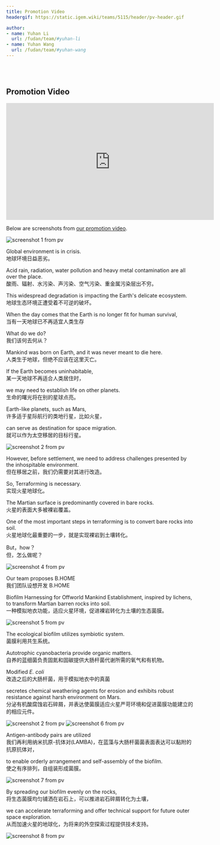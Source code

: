 ```yaml
---
title: Promotion Video
headergif: https://static.igem.wiki/teams/5115/header/pv-header.gif

author:
- name: Yuhan Li
  url: /fudan/team/#yuhan-li
- name: Yuhan Wang
  url: /fudan/team/#yuhan-wang
---
```


<br><br>

## Promotion Video

<div style="text-align: center">
  <iframe title="Fudan: MINERAL: Microparticle Integration for Nickel Extraction and Reusable Applications (2024) - Project Promotion [English]" width="560" height="315" src="https://video.igem.org/videos/embed/d1795b71-2707-4eeb-92ce-5b88145ef1a3" frameborder="0" allowfullscreen="" sandbox="allow-same-origin allow-scripts allow-popups allow-forms"></iframe>
</div>

Below are screenshots from [our promotion video](https://video.igem.org/w/d1795b71-2707-4eeb-92ce-5b88145ef1a3).

<img src="https://static.igem.wiki/teams/4765/wiki/wyj/pv1.png" alt="screenshot 1 from pv">

Global environment is in crisis.<br>
地球环境日益恶劣。

Acid rain, radiation, water pollution and heavy metal contamination are all over the place.<br>
酸雨、辐射、水污染、声污染、空气污染、重金属污染层出不穷。

This widespread degradation is impacting the Earth's delicate ecosystem.<br>
地球生态环境正遭受着不可逆的破坏。

When the day comes that the Earth is no longer fit for human survival,<br>
当有一天地球已不再适宜人类生存

What do we do?<br>
我们该何去何从？

Mankind was born on Earth, and it was never meant to die here.<br>
人类生于地球，但绝不应该在这里灭亡。

If the Earth becomes uninhabitable,<br>
某一天地球不再适合人类居住时，

we may need to establish life on other planets.<br>
生命的曙光将在别的星球点亮。

Earth-like planets, such as Mars,<br>
许多适于星际航行的类地行星，比如火星，

can serve as destination for space migration.<br>
就可以作为太空移居的目标行星。

<img src="https://static.igem.wiki/teams/4765/wiki/wyj/pv2.png" alt="screenshot 2 from pv">

However, before settlement, we need to address challenges presented by the inhospitable environment.<br>
但在移居之前，我们仍需要对其进行改造。

So, Terraforming is necessary.<br>
实现火星地球化。

The Martian surface is predominantly covered in bare rocks.<br>
火星的表面大多被裸岩覆盖。

One of the most important steps in terraforming is to convert bare rocks into soil.<br>
火星地球化最重要的一步，就是实现裸岩到土壤转化。

But，how？<br>
但，怎么做呢？

<img src="https://static.igem.wiki/teams/4765/wiki/wyj/pv4.png" alt="screenshot 4 from pv">

Our team proposes B.HOME<br>
我们团队设想开发 B.HOME

Biofilm Harnessing for Offworld Mankind Establishment, inspired by lichens, to transform Martian barren rocks into soil.<br>
一种模拟地衣功能，适应火星环境，促进裸岩转化为土壤的生态菌膜。

<img src="https://static.igem.wiki/teams/4765/wiki/wyj/pv5.png" alt="screenshot 5 from pv">

The ecological biofilm utilizes symbiotic system.<br>
菌膜利用共生系统。

Autotrophic cyanobacteria provide organic matters.<br>
自养的蓝细菌负责固氮和固碳提供大肠杆菌代谢所需的氧气和有机物。

Modified <i>E. coli</i><br>
改造之后的大肠杆菌，用于模拟地衣中的真菌

secretes chemical weathering agents for erosion and exhibits robust resistance against harsh environment on Mars.<br>
分泌有机酸腐蚀岩石碎屑，并表达使菌膜适应火星严苛环境和促进菌膜功能建立的的相应元件。

<img src="https://static.igem.wiki/teams/4765/wiki/wyj/pv3.png" alt="screenshot 2 from pv">

<img src="https://static.igem.wiki/teams/4765/wiki/wyj/pv6.png" alt="screenshot 6 from pv">

Antigen-antibody pairs are utilized<br>
我们再利用纳米抗原-抗体对(LAMBA)，在蓝藻与大肠杆菌菌表面表达可以黏附的抗原抗体对，

to enable orderly arrangement and self-assembly of the biofilm.<br>
使之有序排列，自组装形成菌膜。

<img src="https://static.igem.wiki/teams/4765/wiki/wyj/pv7.png" alt="screenshot 7 from pv">

By spreading our biofilm evenly on the rocks,<br>
将生态菌膜均匀铺洒在岩石上，可以推进岩石碎屑转化为土壤，

we can accelerate terraforming and offer technical support for future outer space exploration.<br>
从而加速火星的地球化，为将来的外空探索过程提供技术支持。

<img src="https://static.igem.wiki/teams/4765/wiki/wyj/pv8.png" alt="screenshot 8 from pv">
